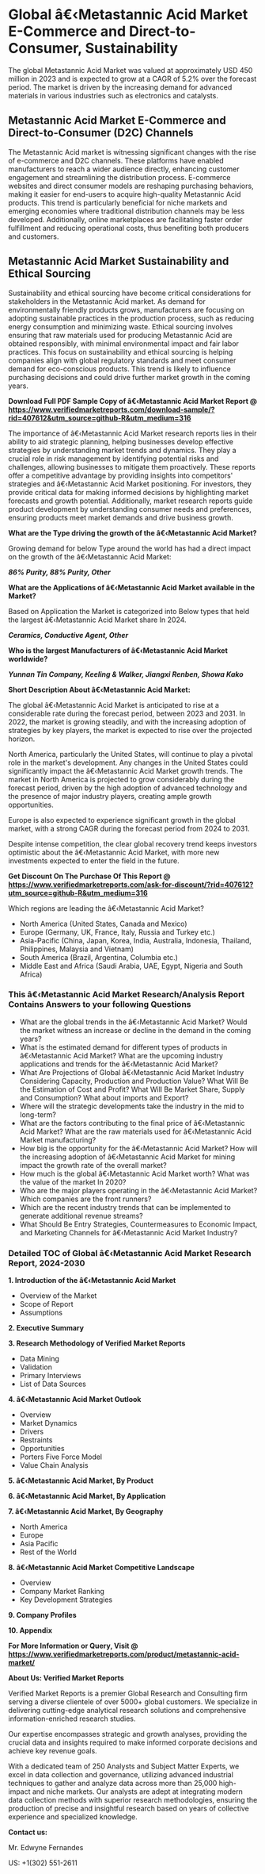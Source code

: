 <h1>Global â€‹Metastannic Acid Market E-Commerce and Direct-to-Consumer, Sustainability</h1><p class=""><p>The global Metastannic Acid Market was valued at approximately USD 450 million in 2023 and is expected to grow at a CAGR of 5.2% over the forecast period. The market is driven by the increasing demand for advanced materials in various industries such as electronics and catalysts.</p><h2>Metastannic Acid Market E-Commerce and Direct-to-Consumer (D2C) Channels</h2><p>The Metastannic Acid market is witnessing significant changes with the rise of e-commerce and D2C channels. These platforms have enabled manufacturers to reach a wider audience directly, enhancing customer engagement and streamlining the distribution process. E-commerce websites and direct consumer models are reshaping purchasing behaviors, making it easier for end-users to acquire high-quality Metastannic Acid products. This trend is particularly beneficial for niche markets and emerging economies where traditional distribution channels may be less developed. Additionally, online marketplaces are facilitating faster order fulfillment and reducing operational costs, thus benefiting both producers and customers.</p><h2>Metastannic Acid Market Sustainability and Ethical Sourcing</h2><p>Sustainability and ethical sourcing have become critical considerations for stakeholders in the Metastannic Acid market. As demand for environmentally friendly products grows, manufacturers are focusing on adopting sustainable practices in the production process, such as reducing energy consumption and minimizing waste. Ethical sourcing involves ensuring that raw materials used for producing Metastannic Acid are obtained responsibly, with minimal environmental impact and fair labor practices. This focus on sustainability and ethical sourcing is helping companies align with global regulatory standards and meet consumer demand for eco-conscious products. This trend is likely to influence purchasing decisions and could drive further market growth in the coming years.</p></p><p class=""><strong>Download Full PDF Sample Copy of â€‹Metastannic Acid Market Report @ <a href="https://www.verifiedmarketreports.com/download-sample/?rid=407612&utm_source=github-R&utm_medium=316" target="_blank">https://www.verifiedmarketreports.com/download-sample/?rid=407612&utm_source=github-R&utm_medium=316</a></strong></p><p>The importance of&nbsp;â€‹Metastannic Acid Market research reports lies in their ability to aid strategic planning, helping businesses develop effective strategies by understanding market trends and dynamics. They play a crucial role in risk management by identifying potential risks and challenges, allowing businesses to mitigate them proactively. These reports offer a competitive advantage by providing insights into competitors' strategies and â€‹Metastannic Acid Market positioning. For investors, they provide critical data for making informed decisions by highlighting market forecasts and growth potential. Additionally, market research reports guide product development by understanding consumer needs and preferences, ensuring products meet market demands and drive business growth.</p><p><strong>What are the&nbsp;Type driving the growth of the â€‹Metastannic Acid Market?</strong></p><p id="" class="">Growing demand for below Type around the world has had a direct impact on the growth of the â€‹Metastannic Acid Market:</p><p class=""><em><strong>86% Purity, 88% Purity, Other</strong></em></p><p class=""><strong>What are the&nbsp;Applications&nbsp;of â€‹Metastannic Acid Market available in the Market?</strong></p><p id="" class="">Based on Application the Market is categorized into Below types that held the largest â€‹Metastannic Acid Market share In 2024.</p><p class=""><em><strong>Ceramics, Conductive Agent, Other</strong></em></p><p class=""><strong>Who is the largest Manufacturers of â€‹Metastannic Acid Market worldwide?</strong></p><p><em><strong>Yunnan Tin Company, Keeling & Walker, Jiangxi Renben, Showa Kako</strong></em></p><p id="" class=""><strong>Short Description About â€‹Metastannic Acid Market:</strong></p><p>The global â€‹Metastannic Acid Market is anticipated to rise at a considerable rate during the forecast period, between 2023 and 2031. In 2022, the market is growing steadily, and with the increasing adoption of strategies by key players, the market is expected to rise over the projected horizon.</p><p>North America, particularly the United States, will continue to play a pivotal role in the market's development. Any changes in the United States could significantly impact the â€‹Metastannic Acid Market growth trends. The market in North America is projected to grow considerably during the forecast period, driven by the high adoption of advanced technology and the presence of major industry players, creating ample growth opportunities.</p><p>Europe is also expected to experience significant growth in the global market, with a strong CAGR during the forecast period from 2024 to 2031.</p><p>Despite intense competition, the clear global recovery trend keeps investors optimistic about the â€‹Metastannic Acid Market, with more new investments expected to enter the field in the future.</p><p id="" class=""><strong>Get Discount On The Purchase Of This Report @ <a href="https://www.verifiedmarketreports.com/ask-for-discount/?rid=407612?utm_source=github-R&utm_medium=316" target="_blank">https://www.verifiedmarketreports.com/ask-for-discount/?rid=407612?utm_source=github-R&utm_medium=316</a></strong></p><p class="">Which regions are leading the â€‹Metastannic Acid Market?</p><ul><li>North America (United States, Canada and Mexico)</li><li>Europe (Germany, UK, France, Italy, Russia and Turkey etc.)</li><li>Asia-Pacific (China, Japan, Korea, India, Australia, Indonesia, Thailand, Philippines, Malaysia and Vietnam)</li><li>South America (Brazil, Argentina, Columbia etc.)</li><li>Middle East and Africa (Saudi Arabia, UAE, Egypt, Nigeria and South Africa)</li></ul><h3 id="" class="">This â€‹Metastannic Acid Market Research/Analysis Report Contains Answers to your following Questions</h3><ul><li>What are the global trends in the â€‹Metastannic Acid Market? Would the market witness an increase or decline in the demand in the coming years?</li><li>What is the estimated demand for different types of products in â€‹Metastannic Acid Market? What are the upcoming industry applications and trends for the â€‹Metastannic Acid Market?</li><li>What Are Projections of Global â€‹Metastannic Acid Market Industry Considering Capacity, Production and Production Value? What Will Be the Estimation of Cost and Profit? What Will Be Market Share, Supply and Consumption? What about imports and Export?</li><li>Where will the strategic developments take the industry in the mid to long-term?</li><li>What are the factors contributing to the final price of â€‹Metastannic Acid Market? What are the raw materials used for â€‹Metastannic Acid Market manufacturing?</li><li>How big is the opportunity for the â€‹Metastannic Acid Market? How will the increasing adoption of â€‹Metastannic Acid Market for mining impact the growth rate of the overall market?</li><li>How much is the global â€‹Metastannic Acid Market worth? What was the value of the market In 2020?</li><li>Who are the major players operating in the â€‹Metastannic Acid Market? Which companies are the front runners?</li><li>Which are the recent industry trends that can be implemented to generate additional revenue streams?</li><li>What Should Be Entry Strategies, Countermeasures to Economic Impact, and Marketing Channels for â€‹Metastannic Acid Market Industry?</li></ul><h3 id="" class="">Detailed TOC of Global â€‹Metastannic Acid Market Research Report, 2024-2030</h3><p id="" class=""><strong>1. Introduction of the â€‹Metastannic Acid Market</strong></p><ul><li>Overview of the Market</li><li>Scope of Report</li><li>Assumptions</li></ul><p id="" class=""><strong>2. Executive Summary</strong></p><p id="" class=""><strong>3. Research Methodology of Verified Market Reports</strong></p><ul><li>Data Mining</li><li>Validation</li><li>Primary Interviews</li><li>List of Data Sources</li></ul><p id="" class=""><strong>4. â€‹Metastannic Acid Market Outlook</strong></p><ul><li>Overview</li><li>Market Dynamics</li><li>Drivers</li><li>Restraints</li><li>Opportunities</li><li>Porters Five Force Model</li><li>Value Chain Analysis</li></ul><p id="" class=""><strong>5. â€‹Metastannic Acid Market, By Product</strong></p><p id="" class=""><strong>6. â€‹Metastannic Acid Market, By Application</strong></p><p id="" class=""><strong>7. â€‹Metastannic Acid Market, By Geography</strong></p><ul><li>North America</li><li>Europe</li><li>Asia Pacific</li><li>Rest of the World</li></ul><p id="" class=""><strong>8. â€‹Metastannic Acid Market Competitive Landscape</strong></p><ul><li>Overview</li><li>Company Market Ranking</li><li>Key Development Strategies</li></ul><p id="" class=""><strong>9. Company Profiles</strong></p><p id="" class=""><strong>10. Appendix</strong></p><p id="" class=""><strong>For More Information or Query, Visit @ <a href="https://www.verifiedmarketreports.com/product/metastannic-acid-market/" target="_blank">https://www.verifiedmarketreports.com/product/metastannic-acid-market/</a></strong></p><p id="" class=""><strong>About Us: Verified Market Reports</strong></p><p id="" class="">Verified Market Reports is a premier Global Research and Consulting firm serving a diverse clientele of over 5000+ global customers. We specialize in delivering cutting-edge analytical research solutions and comprehensive information-enriched research studies.</p><p id="" class="">Our expertise encompasses strategic and growth analyses, providing the crucial data and insights required to make informed corporate decisions and achieve key revenue goals.</p><p id="" class="">With a dedicated team of 250 Analysts and Subject Matter Experts, we excel in data collection and governance, utilizing advanced industrial techniques to gather and analyze data across more than 25,000 high-impact and niche markets. Our analysts are adept at integrating modern data collection methods with superior research methodologies, ensuring the production of precise and insightful research based on years of collective experience and specialized knowledge.</p><p id="" class=""><strong>Contact us:</strong></p><p id="" class="">Mr. Edwyne Fernandes</p><p id="" class="">US: +1(302) 551-2611</p>